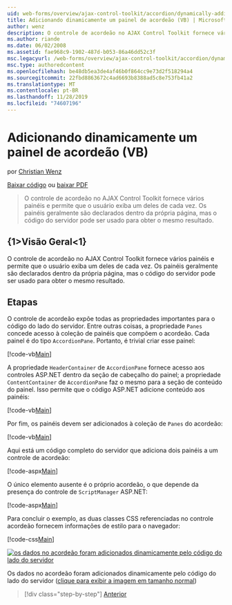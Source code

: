 ```yaml
---
uid: web-forms/overview/ajax-control-toolkit/accordion/dynamically-adding-an-accordion-pane-vb
title: Adicionando dinamicamente um painel de acordeão (VB) | Microsoft Docs
author: wenz
description: O controle de acordeão no AJAX Control Toolkit fornece vários painéis e permite que o usuário exiba um deles de cada vez. Os painéis geralmente são declarados com w...
ms.author: riande
ms.date: 06/02/2008
ms.assetid: fae968c9-1902-487d-b053-86a46dd52c3f
msc.legacyurl: /web-forms/overview/ajax-control-toolkit/accordion/dynamically-adding-an-accordion-pane-vb
msc.type: authoredcontent
ms.openlocfilehash: be48db5ea3de4af46b0f864cc9e73d2f518294a4
ms.sourcegitcommit: 22fbd8863672c4ad6693b8388ad5c8e753fb41a2
ms.translationtype: MT
ms.contentlocale: pt-BR
ms.lasthandoff: 11/28/2019
ms.locfileid: "74607196"
---
```

# <a name="dynamically-adding-an-accordion-pane-vb"></a>Adicionando dinamicamente um painel de acordeão (VB)

por [Christian Wenz](https://github.com/wenz)

[Baixar código](https://download.microsoft.com/download/5/6/d/56d50cef-2011-4c8f-9891-7edc6dc57df9/Accordion2.vb.zip) ou [baixar PDF](https://download.microsoft.com/download/6/7/1/6718d452-ff89-4d3f-a90e-c74ec2d636a3/accordion2VB.pdf)

> O controle de acordeão no AJAX Control Toolkit fornece vários painéis e permite que o usuário exiba um deles de cada vez. Os painéis geralmente são declarados dentro da própria página, mas o código do servidor pode ser usado para obter o mesmo resultado.

## <a name="overview"></a>{1&gt;Visão Geral&lt;1}

O controle de acordeão no AJAX Control Toolkit fornece vários painéis e permite que o usuário exiba um deles de cada vez. Os painéis geralmente são declarados dentro da própria página, mas o código do servidor pode ser usado para obter o mesmo resultado.

## <a name="steps"></a>Etapas

O controle de acordeão expõe todas as propriedades importantes para o código do lado do servidor. Entre outras coisas, a propriedade `Panes` concede acesso à coleção de painéis que compõem o acordeão. Cada painel é do tipo `AccordionPane`. Portanto, é trivial criar esse painel:

[!code-vb[Main](dynamically-adding-an-accordion-pane-vb/samples/sample1.vb)]

A propriedade `HeaderContainer` de `AccordionPane` fornece acesso aos controles ASP.NET dentro da seção de cabeçalho do painel; a propriedade `ContentContainer` de `AccordionPane` faz o mesmo para a seção de conteúdo do painel. Isso permite que o código ASP.NET adicione conteúdo aos painéis:

[!code-vb[Main](dynamically-adding-an-accordion-pane-vb/samples/sample2.vb)]

Por fim, os painéis devem ser adicionados à coleção de `Panes` do acordeão:

[!code-vb[Main](dynamically-adding-an-accordion-pane-vb/samples/sample3.vb)]

Aqui está um código completo do servidor que adiciona dois painéis a um controle de acordeão:

[!code-aspx[Main](dynamically-adding-an-accordion-pane-vb/samples/sample4.aspx)]

O único elemento ausente é o próprio acordeão, o que depende da presença do controle de `ScriptManager` ASP.NET:

[!code-aspx[Main](dynamically-adding-an-accordion-pane-vb/samples/sample5.aspx)]

Para concluir o exemplo, as duas classes CSS referenciadas no controle acordeão fornecem informações de estilo para o navegador:

[!code-css[Main](dynamically-adding-an-accordion-pane-vb/samples/sample6.css)]

[![os dados no acordeão foram adicionados dinamicamente pelo código do lado do servidor](dynamically-adding-an-accordion-pane-vb/_static/image2.png)](dynamically-adding-an-accordion-pane-vb/_static/image1.png)

Os dados no acordeão foram adicionados dinamicamente pelo código do lado do servidor ([clique para exibir a imagem em tamanho normal](dynamically-adding-an-accordion-pane-vb/_static/image3.png))

> [!div class="step-by-step"]
> [Anterior](databinding-to-an-accordion-vb.md)
